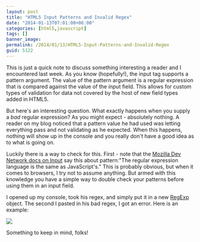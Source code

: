 ```yaml
---
layout: post
title: "HTML5 Input Patterns and Invalid Regex"
date: "2014-01-13T07:01:00+06:00"
categories: [html5,javascript]
tags: []
banner_image: 
permalink: /2014/01/13/HTML5-Input-Patterns-and-Invalid-Regex
guid: 5122
---
```


<p>
This is just a quick note to discuss something interesting a reader and I encountered last week. As you know (hopefully!), the input tag supports a pattern argument. The value of the pattern argument is a regular expression that is compared against the value of the input field. This allows for custom types of validation for data not covered by the host of new field types added in HTML5.
</p>
<!--more-->
<p>
But here's an interesting question. What exactly happens when you supply a <i>bad</i> regular expression? As you might expect - absolutely nothing. A reader on my blog noticed that a pattern value he had used was letting everything pass and not validating as he expected. When this happens, nothing will show up in the console and you really don't have a good idea as to what is going on.
</p>

<p>
Luckily there is a way to check for this. First - note that the <a href="https://developer.mozilla.org/en-US/docs/Web/HTML/Element/Input">Mozilla Dev Network docs on Input</a> say this about pattern:"The regular expression language is the same as JavaScript's." This is probably obvious, but when it comes to browsers, I try not to assume anything. But armed with this knowledge you have a simple way to double check your patterns before using them in an input field.
</p>

<p>
I opened up my console, took his regex, and simply put it in a new <a href="https://developer.mozilla.org/en-US/docs/Web/JavaScript/Reference/Global_Objects/RegExp">RegExp</a> object. The second I pasted in his bad regex, I got an error. Here is an example:
</p>

<p>
<img src="https://static.raymondcamden.com/images/Screenshot_1_13_14__7_07_AM.png" />
</p>

<p>
Something to keep in mind, folks!
</p>